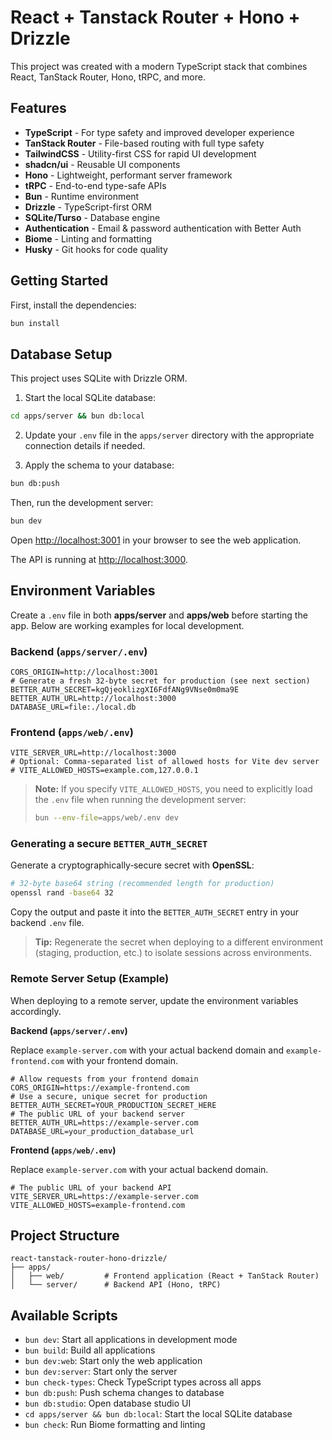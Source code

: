 # React + Tanstack Router + Hono + Drizzle

This project was created with a modern TypeScript stack that combines React, TanStack Router, Hono, tRPC, and more.

## Features

- **TypeScript** - For type safety and improved developer experience
- **TanStack Router** - File-based routing with full type safety
- **TailwindCSS** - Utility-first CSS for rapid UI development
- **shadcn/ui** - Reusable UI components
- **Hono** - Lightweight, performant server framework
- **tRPC** - End-to-end type-safe APIs
- **Bun** - Runtime environment
- **Drizzle** - TypeScript-first ORM
- **SQLite/Turso** - Database engine
- **Authentication** - Email & password authentication with Better Auth
- **Biome** - Linting and formatting
- **Husky** - Git hooks for code quality

## Getting Started

First, install the dependencies:

```bash
bun install
```

## Database Setup

This project uses SQLite with Drizzle ORM.

1. Start the local SQLite database:

```bash
cd apps/server && bun db:local
```

2. Update your `.env` file in the `apps/server` directory with the appropriate connection details if needed.

3. Apply the schema to your database:

```bash
bun db:push
```

Then, run the development server:

```bash
bun dev
```

Open [http://localhost:3001](http://localhost:3001) in your browser to see the web application.

The API is running at [http://localhost:3000](http://localhost:3000).

## Environment Variables

Create a `.env` file in both **apps/server** and **apps/web** before starting the app. Below are working examples for local development.

### Backend (`apps/server/.env`)

```env
CORS_ORIGIN=http://localhost:3001
# Generate a fresh 32‑byte secret for production (see next section)
BETTER_AUTH_SECRET=kgQjeoklizgXI6FdfANg9VNse0m0ma9E
BETTER_AUTH_URL=http://localhost:3000
DATABASE_URL=file:./local.db
```

### Frontend (`apps/web/.env`)

```env
VITE_SERVER_URL=http://localhost:3000
# Optional: Comma-separated list of allowed hosts for Vite dev server
# VITE_ALLOWED_HOSTS=example.com,127.0.0.1
```

> **Note:** If you specify `VITE_ALLOWED_HOSTS`, you need to explicitly load the `.env` file when running the development server:
> ```bash
> bun --env-file=apps/web/.env dev
> ```

### Generating a secure `BETTER_AUTH_SECRET`

Generate a cryptographically‑secure secret with **OpenSSL**:

```bash
# 32‑byte base64 string (recommended length for production)
openssl rand -base64 32
```

Copy the output and paste it into the `BETTER_AUTH_SECRET` entry in your backend `.env` file.

> **Tip:** Regenerate the secret when deploying to a different environment (staging, production, etc.) to isolate sessions across environments.

### Remote Server Setup (Example)

When deploying to a remote server, update the environment variables accordingly.

**Backend (`apps/server/.env`)**

Replace `example-server.com` with your actual backend domain and `example-frontend.com` with your frontend domain.

```env
# Allow requests from your frontend domain
CORS_ORIGIN=https://example-frontend.com
# Use a secure, unique secret for production
BETTER_AUTH_SECRET=YOUR_PRODUCTION_SECRET_HERE
# The public URL of your backend server
BETTER_AUTH_URL=https://example-server.com
DATABASE_URL=your_production_database_url
```

**Frontend (`apps/web/.env`)**

Replace `example-server.com` with your actual backend domain.

```env
# The public URL of your backend API
VITE_SERVER_URL=https://example-server.com
VITE_ALLOWED_HOSTS=example-frontend.com
```

## Project Structure

```
react-tanstack-router-hono-drizzle/
├── apps/
│   ├── web/         # Frontend application (React + TanStack Router)
│   └── server/      # Backend API (Hono, tRPC)
```

## Available Scripts

- `bun dev`: Start all applications in development mode
- `bun build`: Build all applications
- `bun dev:web`: Start only the web application
- `bun dev:server`: Start only the server
- `bun check-types`: Check TypeScript types across all apps
- `bun db:push`: Push schema changes to database
- `bun db:studio`: Open database studio UI
- `cd apps/server && bun db:local`: Start the local SQLite database
- `bun check`: Run Biome formatting and linting

